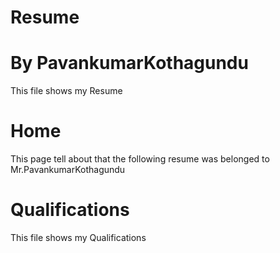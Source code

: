 # Resume
# By PavankumarKothagundu
This file shows my Resume
# Home
This page tell about that the following resume was belonged to Mr.PavankumarKothagundu
# Qualifications
This file shows my Qualifications

